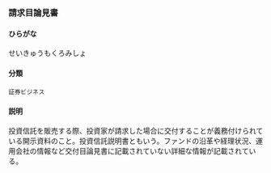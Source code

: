 <div style="display:none;">

## [あ行](securities-terms?id=あ行)
## [か行](securities-terms?id=か行)
## [さ行](securities-terms?id=さ行)

</div>

### 請求目論見書

#### ひらがな

せいきゅうもくろみしょ

#### 分類

`証券ビジネス`

#### 説明

投資信託を販売する際、投資家が請求した場合に交付することが義務付けられている開示資料のこと。投資信託説明書ともいう。ファンドの沿革や経理状況、運用会社の情報など交付目論見書に記載されていない詳細な情報が記載されている。

<div style="display:none;">

## [た行](securities-terms?id=た行)
## [な行](securities-terms?id=な行)
## [は行](securities-terms?id=は行)
## [ま行](securities-terms?id=ま行)
## [や行](securities-terms?id=や行)
## [ら行](securities-terms?id=ら行)
## [わ行](securities-terms?id=わ行)
## [英数字・記号](securities-terms?id=英数字・記号)

</div>

